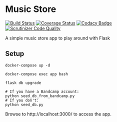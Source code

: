# Music Store

[![Build Status](https://travis-ci.org/stevecshanks/music-store.svg?branch=main)](https://travis-ci.org/stevecshanks/music-store)
[![Coverage Status](https://coveralls.io/repos/github/stevecshanks/music-store/badge.svg?branch=main)](https://coveralls.io/github/stevecshanks/music-store?branch=main)
[![Codacy Badge](https://api.codacy.com/project/badge/Grade/f4f03b6b12ca48be89538b148d4681b7)](https://www.codacy.com/app/stevecshanks/music-store?utm_source=github.com&amp;utm_medium=referral&amp;utm_content=stevecshanks/music-store&amp;utm_campaign=Badge_Grade)
[![Scrutinizer Code Quality](https://scrutinizer-ci.com/g/stevecshanks/music-store/badges/quality-score.png?b=main)](https://scrutinizer-ci.com/g/stevecshanks/music-store/?branch=main)

A simple music store app to play around with Flask

## Setup

```shell
docker-compose up -d

docker-compose exec app bash

flask db upgrade

# If you have a Bandcamp account:
python seed_db_from_bandcamp.py
# If you don't:
python seed_db.py
```

Browse to http://localhost:3000/ to access the app.
